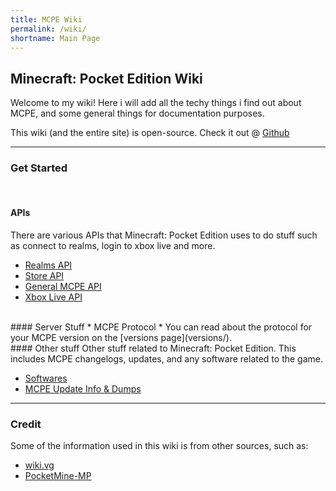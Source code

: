 ```yaml
---
title: MCPE Wiki
permalink: /wiki/
shortname: Main Page
---
```

## Minecraft: Pocket Edition Wiki
Welcome to my wiki! Here i will add all the techy things i find out about MCPE, and some general things for documentation purposes.
  
This wiki (and the entire site) is open-source. Check it out @ [Github](https://github.com/TheDiamondYT1/pe.thediamondyt.tk)

---

### Get Started
<br>
  
#### APIs
There are various APIs that Minecraft: Pocket Edition uses to do stuff such as connect to realms, login to xbox live and more.
  
* [Realms API](api/realms/)  
* [Store API](api/store/)  
* [General MCPE API](api/mcpe/)  
* [Xbox Live API](api/xboxlive/)  

<br>
#### Server Stuff
* MCPE Protocol
  * You can read about the protocol for your MCPE version on the [versions page](versions/).  

<br>
#### Other stuff
Other stuff related to Minecraft: Pocket Edition. This includes MCPE changelogs, updates, and any software related to the game. 
  
* [Softwares](software/)  
* [MCPE Update Info & Dumps](versions/)

---
  
### Credit
Some of the information used in this wiki is from other sources, such as:  
  
* [wiki.vg](http://wiki.vg/Pocket_Minecraft_Protocol)  
* [PocketMine-MP](https://github.com/pmmp/PocketMine-MP)
